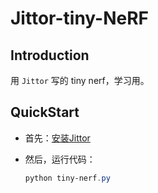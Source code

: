 # Jittor-tiny-NeRF
## Introduction
用 `Jittor` 写的 tiny nerf，学习用。

## QuickStart
- 首先：[安装Jittor](https://cg.cs.tsinghua.edu.cn/jittor/download)
- 然后，运行代码：

  ```powershell
  python tiny-nerf.py
  ```

  